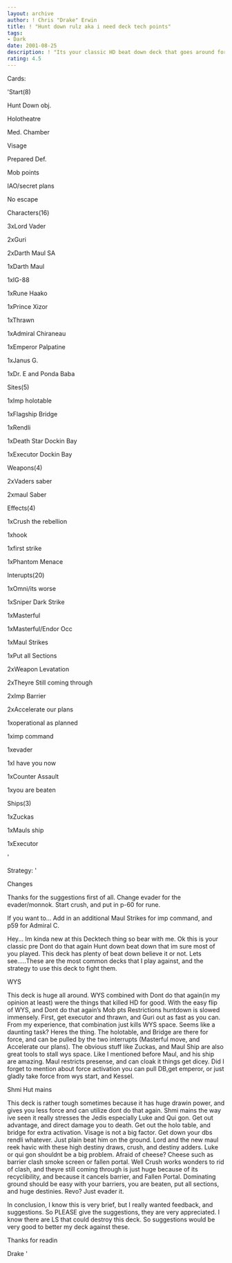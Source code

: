 ```yaml
---
layout: archive
author: ! Chris "Drake" Erwin
title: ! "Hunt down rulz aka i need deck tech points"
tags:
- Dark
date: 2001-08-25
description: ! "Its your classic HD beat down deck that goes around force restrictions."
rating: 4.5
---
```

Cards: 

'Start(8)


Hunt Down obj.

Holotheatre

Med. Chamber

Visage

Prepared Def.

Mob points

IAO/secret plans

No escape


Characters(16)


3xLord Vader

2xGuri

2xDarth Maul SA

1xDarth Maul

1xIG-88

1xRune Haako

1xPrince Xizor

1xThrawn

1xAdmiral Chiraneau

1xEmperor Palpatine

1xJanus G.

1xDr. E and Ponda Baba


Sites(5)


1xImp holotable

1xFlagship Bridge

1xRendli

1xDeath Star Dockin Bay

1xExecutor Dockin Bay


Weapons(4)


2xVaders saber

2xmaul Saber


Effects(4)


1xCrush the rebellion

1xhook

1xfirst strike

1xPhantom Menace


Interupts(20)


1xOmni/its worse

1xSniper Dark Strike

1xMasterful

1xMasterful/Endor Occ

1xMaul Strikes

1xPut all Sections

2xWeapon Levatation

2xTheyre Still coming through

2xImp Barrier

2xAccelerate our plans

1xoperational as planned

1ximp command

1xevader

1xI have you now

1xCounter Assault

1xyou are beaten


Ships(3)


1xZuckas

1xMauls ship

1xExecutor









'

Strategy: '

 
Changes

Thanks for the suggestions first of all.  Change evader for the evader/monnok.  Start crush, and put in p-60 for rune.

If you want to... Add in an additional Maul Strikes for imp command, and p59 for Admiral C.  







Hey... Im kinda new at this Decktech thing so bear with me.  Ok this is your classic pre Dont do that again Hunt down beat down that im sure most of you played.  This deck has plenty of beat down believe it or not. Lets see.....These are the most common decks that I play against, and the strategy to use this deck to fight them.


WYS


This deck is huge all around.  WYS combined with Dont do that again(in my opinion at least) were the things that killed HD for good.  With the easy flip of WYS, and Dont do that again’s Mob pts Restrictions huntdown is slowed immensely. First, get executor and thrawn, and Guri out as fast as you can. From my experience, that combination just kills WYS space.  Seems like a daunting task? Heres the thing.  The holotable, and Bridge are there for force, and can be pulled by the two interrupts (Masterful move, and Accelerate our plans).  The obvious stuff like Zuckas, and Maul Ship are also great tools to stall wys space.  Like I mentioned before Maul, and his ship are amazing. Maul restricts presense, and can cloak it things get dicey.  Did I forget to mention about force activation you can pull DB,get emperor, or just gladly take force from wys start, and Kessel.


Shmi Hut mains


This deck is rather tough sometimes because it has huge drawin power, and gives you less force and can utilize dont do that again.  Shmi mains the way ive seen it really stresses the Jedis especially Luke and Qui gon.  Get out advantage, and direct damage you to death. Get out the holo table, and bridge for extra activation.  Visage is not a big factor.  Get down your dbs rendli whatever.  Just plain beat him on the ground. Lord and the new maul reek havic with these high destiny draws, crush, and destiny adders.  Luke or qui gon shouldnt be a big problem.  Afraid of cheese?  Cheese such as barrier clash smoke screen or fallen portal.  Well Crush works wonders to rid of clash, and theyre still coming through is just huge because of its recyclibility, and because it cancels barrier, and Fallen Portal.  Dominating ground should be easy with your barriers, you are beaten, put all sections, and huge destinies. Revo? Just evader it.



In conclusion, I know this is very brief, but I really wanted feedback, and suggestions.  So PLEASE give the suggestions, they are very appreciated.  I know there are LS that could destroy this deck. So suggestions would be very good to better my deck against these.


Thanks for readin

Drake   '